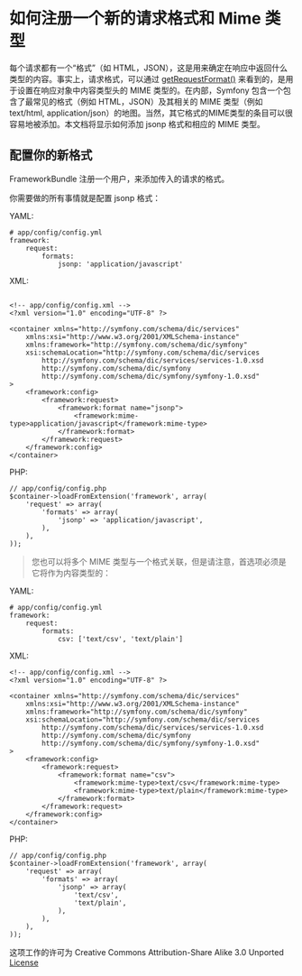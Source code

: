 # 如何注册一个新的请求格式和 Mime 类型  
每个请求都有一个“格式”（如 HTML，JSON），这是用来确定在响应中返回什么类型的内容。事实上，请求格式，可以通过 [getRequestFormat()](http://api.symfony.com/2.7/Symfony/Component/HttpFoundation/Request.html#getRequestFormat()) 来看到的，是用于设置在响应对象中内容类型头的 MIME 类型的。在内部，Symfony 包含一个包含了最常见的格式（例如 HTML，JSON）及其相关的 MIME 类型（例如 text/html, application/json）的地图。当然，其它格式的MIME类型的条目可以很容易地被添加。本文档将显示如何添加 jsonp 格式和相应的 MIME 类型。  

## 配置你的新格式
FrameworkBundle 注册一个用户，来添加传入的请求的格式。  

你需要做的所有事情就是配置 jsonp 格式： 

YAML:
```
# app/config/config.yml
framework:
    request:
        formats:
            jsonp: 'application/javascript'
```

XML:
```

<!-- app/config/config.xml -->
<?xml version="1.0" encoding="UTF-8" ?>

<container xmlns="http://symfony.com/schema/dic/services"
    xmlns:xsi="http://www.w3.org/2001/XMLSchema-instance"
    xmlns:framework="http://symfony.com/schema/dic/symfony"
    xsi:schemaLocation="http://symfony.com/schema/dic/services
        http://symfony.com/schema/dic/services/services-1.0.xsd
        http://symfony.com/schema/dic/symfony
        http://symfony.com/schema/dic/symfony/symfony-1.0.xsd"
>
    <framework:config>
        <framework:request>
            <framework:format name="jsonp">
                <framework:mime-type>application/javascript</framework:mime-type>
            </framework:format>
        </framework:request>
    </framework:config>
</container>

```

PHP:
```
// app/config/config.php
$container->loadFromExtension('framework', array(
    'request' => array(
        'formats' => array(
            'jsonp' => 'application/javascript',
        ),
    ),
));

```

> 您也可以将多个 MIME 类型与一个格式关联，但是请注意，首选项必须是它将作为内容类型的：  

YAML:
```
# app/config/config.yml
framework:
    request:
        formats:
            csv: ['text/csv', 'text/plain']
```

XML:
```
<!-- app/config/config.xml -->
<?xml version="1.0" encoding="UTF-8" ?>

<container xmlns="http://symfony.com/schema/dic/services"
    xmlns:xsi="http://www.w3.org/2001/XMLSchema-instance"
    xmlns:framework="http://symfony.com/schema/dic/symfony"
    xsi:schemaLocation="http://symfony.com/schema/dic/services
        http://symfony.com/schema/dic/services/services-1.0.xsd
        http://symfony.com/schema/dic/symfony
        http://symfony.com/schema/dic/symfony/symfony-1.0.xsd"
>
    <framework:config>
        <framework:request>
            <framework:format name="csv">
                <framework:mime-type>text/csv</framework:mime-type>
                <framework:mime-type>text/plain</framework:mime-type>
            </framework:format>
        </framework:request>
    </framework:config>
</container>

```

PHP:
```
// app/config/config.php
$container->loadFromExtension('framework', array(
    'request' => array(
        'formats' => array(
            'jsonp' => array(
                'text/csv',
                'text/plain',
            ),
        ),
    ),
));

```  

这项工作的许可为 Creative Commons Attribution-Share Alike 3.0 Unported [License](http://creativecommons.org/licenses/by-sa/3.0/)
